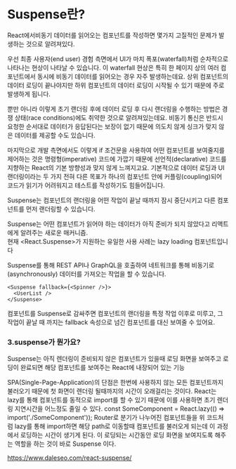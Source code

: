 # Suspense란?

React에서비동기 데이터를 읽어오는 컴포넌트를 작성하면 몇가지 고질적인 문제가 발생하는 것으로 알려져있다.

우선 최종 사용자(end user) 경험 측면에서 UI가 마치 폭포(waterfall)처럼 순차적으로 나타나는 현상이 나타날 수 있습니다. 이 waterfall 현상은 특히 한 페이지 상의 여러 컴포넌트에서 동시에 비동기 데이터를 읽어오는 경우 자주 발생하는데요. 상위 컴포넌트의 데이터 로딩이 끝나야지만 하위 컴포넌트의 데이터 로딩이 시작될 수 있기 때문에 주로 발생하게 됩니다.

뿐만 아니라 이렇게 초기 랜더링 후에 데이터 로딩 후 다시 랜더링을 수행하는 방법은 경쟁 상태(race conditions)에도 취약한 것으로 알려져있는데요. 비동기 통신은 반드시 요청한 순서대로 데이터가 응답된다는 보장이 없기 때문에 의도치 않게 싱크가 맞지 않은 데이터를 제공할 수도 있습니다.

마지막으로 개발 측면에서도 이렇게 if 조건문을 사용하여 어떤 컴포넌트를 보여줄지를 제어하는 것은 명령형(imperative) 코드에 가깝기 때문에 선언적(declarative) 코드를 지향하는 React의 기본 방향성과 맞지 않게 느껴지고요. 기본적으로 데이터 로딩과 UI 랜더링이라는 두 가지 전혀 다른 목표가 하나의 컴포넌트 안에 커플링(coupling)되어 코드가 읽기가 어려워지고 테스트를 작성하기도 힘들어집니다.

Suspense는 컴포넌트의 랜더링을 어떤 작업이 끝날 때까지 잠시 중단시키고 다른 컴포넌트를 먼저 랜더링할 수 있습니다.  

Suspense는 어떤 컴포넌트가 읽어야 하는 데이터가 아직 준비가 되지 않았다고 리액트에게 알려주는 새로운 매커니즘.  
현재 <React.Suspense>가 지원하는 유일한 사용 사례는 lazy loading 컴포넌트입니다

Suspense를 통해 REST API나 GraphQL을 호출하여 네트워크를 통해 비동기로(asynchronously) 데이터를 가져오는 작업을 할 수 있습니다.
```
<Suspense fallback={<Spinner />}>
  <UserList />
</Suspense>
```
 컴포넌트를 Suspense로 감싸주면 컴포넌트의 랜더링을 특정 작업 이후로 미루고, 그 작업이 끝날 때 까지는 fallback 속성으로 넘긴 컴포넌트를 대신 보여줄 수 있어요.


 ### 3.suspense가 뭔가요? 
Suspense는 아직 렌더링이 준비되지 않은 컴포넌트가 있을때 로딩 화면을 보여주고 로딩이 완료되면 해당 컴포넌트를 보여주는 React에 내장되어 있는 기능

SPA(Single-Page-Application)의 단점은 한번에 사용하지 않는 모든 컴포넌트까지 불러오기 때문에 첫 화면이 렌더링 될때까지의 시간이 오래걸리는 것이다. React는 lazy를 통해 컴포넌트를 동적으로 import를 할 수 있기 때문에 이를 사용하면 초기 렌더링 지연시간을 어느정도 줄일 수 있다.
const SomeComponent = React.lazy(() => import('./SomeComponent'));
Router로 분기가 나누어진 컴포넌트들을 위 코드처럼 lazy를 통해 import하면 해당 path로 이동할때 컴포넌트를 불러오게 되는데 이 과정에서 로딩하는 시간이 생기게 된다. 이 로딩되는 시간동안 로딩 화면을 보여지도록 해주는 역할을 하는 것이 바로 Suspense 이다.

https://www.daleseo.com/react-suspense/